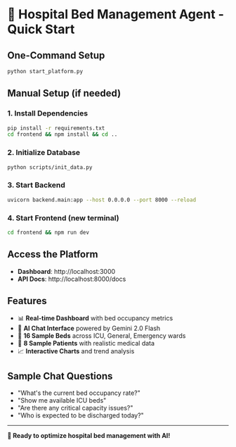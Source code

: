 # 🚀 Hospital Bed Management Agent - Quick Start

## One-Command Setup
```bash
python start_platform.py
```

## Manual Setup (if needed)

### 1. Install Dependencies
```bash
pip install -r requirements.txt
cd frontend && npm install && cd ..
```

### 2. Initialize Database
```bash
python scripts/init_data.py
```

### 3. Start Backend
```bash
uvicorn backend.main:app --host 0.0.0.0 --port 8000 --reload
```

### 4. Start Frontend (new terminal)
```bash
cd frontend && npm run dev
```

## Access the Platform
- **Dashboard**: http://localhost:3000
- **API Docs**: http://localhost:8000/docs

## Features
- 📊 **Real-time Dashboard** with bed occupancy metrics
- 💬 **AI Chat Interface** powered by Gemini 2.0 Flash
- 🏥 **16 Sample Beds** across ICU, General, Emergency wards
- 👥 **8 Sample Patients** with realistic medical data
- 📈 **Interactive Charts** and trend analysis

## Sample Chat Questions
- "What's the current bed occupancy rate?"
- "Show me available ICU beds"
- "Are there any critical capacity issues?"
- "Who is expected to be discharged today?"

---
**🎉 Ready to optimize hospital bed management with AI!**
